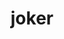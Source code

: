 ---
layout: activities
title: joker
emoji: joker
permalink: 🃏.html
image: assets/img/3moji/joker.png
---